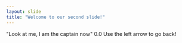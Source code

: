 ```yaml
---
layout: slide
title: "Welcome to our second slide!"
---
```

"Look at me, I am the captain now" 0.0
Use the left arrow to go back!

